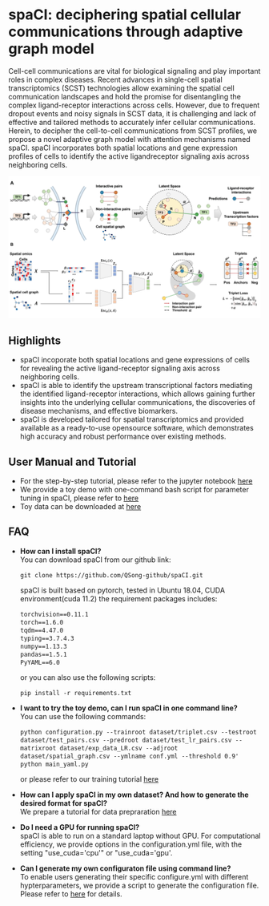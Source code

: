 # spaCI: deciphering spatial cellular communications through adaptive graph model

Cell-cell communications are vital for biological signaling and play important roles in complex diseases. Recent
advances in single-cell spatial transcriptomics (SCST) technologies allow examining the spatial cell
communication landscapes and hold the promise for disentangling the complex ligand-receptor interactions across
cells. However, due to frequent dropout events and noisy signals in SCST data, it is challenging and lack of
effective and tailored methods to accurately infer cellular communications. Herein, to decipher the cell-to-cell
communications from SCST profiles, we propose a novel adaptive graph model with attention mechanisms named
spaCI. spaCI incorporates both spatial locations and gene expression profiles of cells to identify the active ligandreceptor signaling axis across neighboring cells. 

![Image text](https://github.com/QSong-github/spaCI/raw/main/FIgure%201.png)

## Highlights
* spaCI incoporate both spatial locations and gene expressions of cells for revealing the active ligand-receptor signaling axis across neighboring cells.
* spaCI is able to identify the upstream transcriptional factors mediating the identified ligand-receptor
interactions, which allows gaining further insights into the underlying cellular communications, the
discoveries of disease mechanisms, and effective biomarkers.
* spaCI is developed tailored for spatial transcriptomics and provided available as a ready-to-use opensource software, which demonstrates high accuracy and robust performance over existing methods.

## User Manual and Tutorial
* For the step-by-step tutorial, please refer to the jupyter notebook [here](https://github.com/QSong-github/spaCI/blob/main/tutorials/tutorial_train.ipynb) 
* We provide a toy demo with one-command bash script for parameter tuning in spaCI, please refer to [here](https://github.com/QSong-github/spaCI/blob/main/parameter_tuning.sh)
* Toy data can be downloaded at [here](https://github.com/QSong-github/spaCI/tree/main/dataset)

## FAQ
* __How can I install spaCI?__       
You can download spaCI from our github link:
  ```
  git clone https://github.com/QSong-github/spaCI.git
  ```
  spaCI is built based on pytorch, tested in Ubuntu 18.04, CUDA environment(cuda 11.2)
  the requirement packages includes:
  ```
  torchvision==0.11.1
  torch==1.6.0
  tqdm==4.47.0
  typing==3.7.4.3
  numpy==1.13.3
  pandas==1.5.1
  PyYAML==6.0
  ```
  or you can also use the following scripts:
  ```
  pip install -r requirements.txt
  ```

* __I want to try the toy demo, can I run spaCI in one command line?__    
  You can use the following commands:
  ```
  python configuration.py --trainroot dataset/triplet.csv --testroot dataset/test_pairs.csv --predroot dataset/test_lr_pairs.csv --matrixroot dataset/exp_data_LR.csv --adjroot dataset/spatial_graph.csv --ymlname conf.yml --threshold 0.9' 
  python main_yaml.py
  ```
  or please refer to our training tutorial [here](https://github.com/QSong-github/spaCI/blob/main/tutorials/tutorial_train.ipynb)

* __How can I apply spaCI in my own dataset? And how to generate the desired format for spaCI?__         
    We prepare a tutorial for data prepraration [here](https://github.com/QSong-github/spaCI/blob/main/tutorials/tutorial_preprocess.md)

* __Do I need a GPU for running spaCI?__    
    spaCI is able to run on a standard laptop without GPU. For computational efficiency, we provide options in the configuration.yml file, with the setting "use_cuda='cpu'" or "use_cuda='gpu'.

* __Can I generate my own configuraton file using command line?__    
    To enable users generating their specific configure.yml with different hypterparameters, we provide a script to generate the configuration file. Please refer to [here](https://github.com/QSong-github/spaCI/blob/main/tutorials/manual_configure.md) for details.
